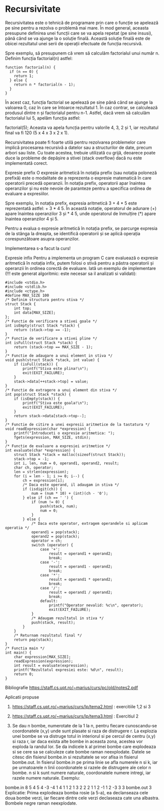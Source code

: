 # Recursivitate

Recursivitatea este o tehnică de programare prin care o funcție se apelează pe sine pentru a rezolva o problemă mai mare. În mod general, aceasta presupune definirea unei funcții care se va apela repetat (pe sine insusi), până când se va ajunge la o soluție finală. Această soluție finală este de obicei rezultatul unei serii de operații efectuate de funcția recursivă.

Spre exemplu, să presupunem că vrem să calculăm factorialul unui număr n. Definim funcția factorial(n) astfel:

```
function factorial(n) {
  if (n == 0) {
    return 1;
  } else {
    return n * factorial(n - 1);
  }
}
```

În acest caz, funcția factorial se apelează pe sine până când se ajunge la valoarea 0, caz în care se întoarce rezultatul 1. În caz contrar, se calculează produsul dintre n și factorialul pentru n-1. Astfel, dacă vrem să calculăm factorialul lui 5, apelăm funcția astfel:

factorial(5);
Aceasta va apela funcția pentru valorile 4, 3, 2 și 1, iar rezultatul final va fi 120 (5 x 4 x 3 x 2 x 1).

Recursivitatea poate fi foarte utilă pentru rezolvarea problemelor care implică procesarea recursivă a datelor sau a structurilor de date, precum arbori sau liste. Cu toate acestea, trebuie utilizată cu grijă, deoarece poate duce la probleme de depășire a stivei (stack overflow) dacă nu este implementată corect.

Expresie prefix
O expresie aritmetică în notația prefix (sau notația poloneză prefixă) este o modalitate de a reprezenta o expresie matematică în care operatorii precedă operanzii. În notația prefix, operatorii apar înaintea operanzilor și nu este nevoie de paranteze pentru a specifica ordinea de evaluare a expresiilor.

Spre exemplu, în notația prefix, expresia aritmetică 3 + 4 * 5 este reprezentată astfel: + 3 * 4 5. În această notație, operatorul de adunare (+) apare înaintea operanzilor 3 și * 4 5, unde operatorul de înmulțire (*) apare înaintea operanzilor 4 și 5.

Pentru a evalua o expresie aritmetică în notația prefix, se parcurge expresia de la stânga la dreapta, se identifică operatorii și se aplică operația corespunzătoare asupra operanzilor.

Implementarea s-a facut la curs!

Expresie infix
Pentru a implementa un program C care evaluează o expresie aritmetică în notația infix, putem folosi o stivă pentru a păstra operatorii și operanzii în ordinea corectă de evaluare. Iată un exemplu de implementare (!!! este generat algoritmic: este necesar sa il analizati si validati):

```
#include <stdio.h>
#include <stdlib.h>
#include <ctype.h>
#define MAX_SIZE 100
/* Definim structura pentru stiva */
struct Stack {
    int top;
    int data[MAX_SIZE];
};
/* Functie de verificare a stivei goale */
int isEmpty(struct Stack *stack) {
    return (stack->top == -1);
}
/* Functie de verificare a stivei pline */
int isFull(struct Stack *stack) {
    return (stack->top == MAX_SIZE - 1);
}
/* Functie de adaugare a unui element in stiva */
void push(struct Stack *stack, int value) {
    if (isFull(stack)) {
        printf("Stiva este plina!\n");
        exit(EXIT_FAILURE);
    }
    stack->data[++stack->top] = value;
}
/* Functie de extragere a unui element din stiva */
int pop(struct Stack *stack) {
    if (isEmpty(stack)) {
        printf("Stiva este goala!\n");
        exit(EXIT_FAILURE);
    }
    return stack->data[stack->top--];
}
/* Functie de citire a unei expresii aritmetice de la tastatura */
void readExpression(char *expression) {
    printf("Introduceti o expresie aritmetica: ");
    fgets(expression, MAX_SIZE, stdin);
}
/* Functie de evaluare a expresiei aritmetice */
int evaluate(char *expression) {
    struct Stack *stack = malloc(sizeof(struct Stack));
    stack->top = -1;
    int i, len, num = 0, operand1, operand2, result;
    char ch, operator;
    len = strlen(expression);
    for (i = len - 1; i >= 0; i--) {
        ch = expression[i];
        /* Daca este operand, il adaugam in stiva */
        if (isdigit(ch)) {
            num = (num * 10) + (int)(ch - '0');
        } else if (ch == ' ') {
            if (num != 0) {
                push(stack, num);
                num = 0;
            }
        } else {
            /* Daca este operator, extragem operandele si aplicam operatia */
            operand1 = pop(stack);
            operand2 = pop(stack);
            operator = ch;
            switch (operator) {
                case '+':
                    result = operand1 + operand2;
                    break;
                case '-':
                    result = operand1 - operand2;
                    break;
                case '*':
                    result = operand1 * operand2;
                    break;
                case '/':
                    result = operand1 / operand2;
                    break;
                default:
                    printf("Operator nevalid: %c\n", operator);
                    exit(EXIT_FAILURE);
            }
            /* Adaugam rezultatul in stiva */
            push(stack, result);
        }
    }
    /* Returnam rezultatul final */
    return pop(stack);
}
/* Functia main */
int main() {
    char expression[MAX_SIZE];
    readExpression(expression);
    int result = evaluate(expression);
    printf("Rezultatul expresiei este: %d\n", result);
    return 0;
}
```

Bibliografie
https://staff.cs.upt.ro/~marius/curs/pc/old/notes2.pdf

Aplicatii propuse
1. https://staff.cs.upt.ro/~marius/curs/lp/tema2.html : exercitiile 1,2 si 3

2. https://staff.cs.upt.ro/~marius/curs/lp/tema3.html : Exercitiul 2

3. Se dau n bombe, numerotate de la 1 la n, pentru fiecare cunoscandu-se coordonatele (x,y) unde sunt plasate si raza de distrugere r. La explozia unei bombe se va distruge totul in interiorul si pe cercul de centru (x,y) si raza r, iar daca exista alte bombe in aceasta zona, acestea vor exploda la randul lor. Se da indicele k al primei bombe care explodeaza si se cere sa se calculeze cate bombe raman neexplodate.
Datele se citesc din fisierul bombe.in si rezultatele se vor afisa in fisierul bombe.out.
In fisierul bombe.in pe prima linie se afla numerele n si k, iar pe urmatoarele n linii coordonatele si razele de distrugere ale celor n bombe. n si k sunt numere naturale, coordonatele numere intregi, iar razele numere naturale.
Exemplu:

bombe.in
8 5
4 5 4
-3 -4 1
4 1 1
2 1 3
2 2 2
1 1 2
-1 1 2
-3 3 3
bombe.out
3
Explicatie: Prima explodeaza bomba rosie (a 5-a), ea declanseaza cele doua bombe verzi, iar fiecare dintre cele verzi declaseaza cate una albastra. Bombele negre raman neexplodate.